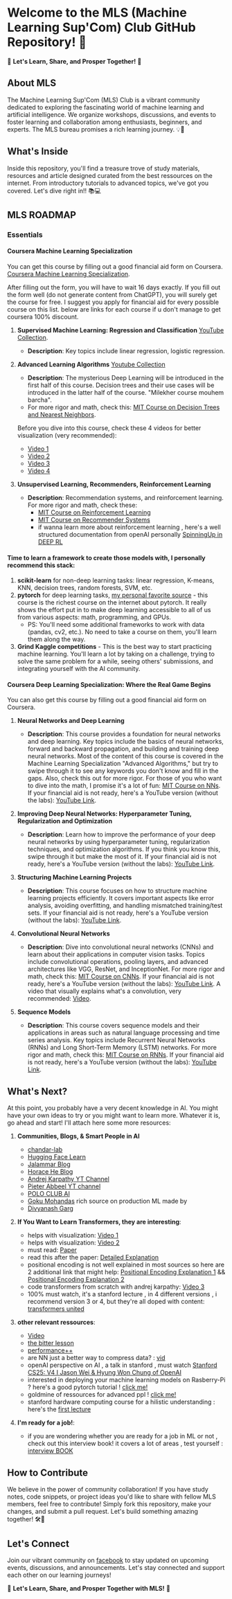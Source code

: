 # Welcome to the MLS (Machine Learning Sup'Com) Club GitHub Repository! 🌟

🚀 **Let's Learn, Share, and Prosper Together!** 🚀

## About MLS

The Machine Learning Sup'Com (MLS) Club is a vibrant community dedicated to exploring the fascinating world of machine learning and artificial intelligence. We organize workshops, discussions, and events to foster learning and collaboration among enthusiasts, beginners, and experts. The MLS bureau promises a rich learning journey. 💡🤖

## What's Inside

Inside this repository, you'll find a treasure trove of study materials, resources and article designed curated from the best ressources on the internet. From introductory tutorials to advanced topics, we've got you covered. Let's dive right in!! 📚💻

## MLS ROADMAP

### Essentials

#### Coursera Machine Learning Specialization

You can get this course by filling out a good financial aid form on Coursera. [Coursera Machine Learning Specialization](https://www.coursera.org/specializations/machine-learning-introduction?adgroupid=156621904981&adposition=&aid=true&campaignid=21092529272&creativeid=693270366211&device=c&devicemodel=&gad_source=1&gclid=EAIaIQobChMIkKXnzZO9hgMVd2hBAh2C_QaVEAAYASAAEgJovPD_BwE&hide_mobile_promo&keyword=coursera+machine+learning&matchtype=p&network=g&utm_campaign=b2c_emea_machine-learning-introduction_stanford_ftcof_specializations_arte_march_24_dr_geo-multi-set2_sem_rsa_gads_lg-all&utm_medium=sem&utm_source=gg).

After filling out the form, you will have to wait 16 days exactly. If you fill out the form well (do not generate content from ChatGPT), you will surely get the course for free. I suggest you apply for financial aid for every possible course on this list. below are links for each course if u don't manage to get coursera 100% discount.

1. **Supervised Machine Learning: Regression and Classification** [YouTube Collection](https://www.youtube.com/watch?v=dFX8k1kXhOw&list=PLkDaE6sCZn6E7jZ9sN_xHwSHOdjUxUW_b).

   - **Description**: Key topics include linear regression, logistic regression.

2. **Advanced Learning Algorithms** [Youtube Collection](https://www.youtube.com/watch?v=ggWLvh484hs&list=PLyoNSC4BT4eVpykPF0Yx8C1Zs50XtD17L)

   - **Description**: The mysterious Deep Learning will be introduced in the first half of this course. Decision trees and their use cases will be introduced in the latter half of the course. "Milekher course mouhem barcha".
   - For more rigor and math, check this: [MIT Course on Decision Trees and Nearest Neighbors](https://openlearninglibrary.mit.edu/courses/course-v1:MITx+6.036+1T2019/courseware/Week13/non_parametric/?activate_block_id=block-v1%3AMITx%2B6.036%2B1T2019%2Btype%40sequential%2Bblock%40non_parametric).

   Before you dive into this course, check these 4 videos for better visualization (very recommended):

   - [Video 1](https://www.youtube.com/watch?v=aircAruvnKk&list=PLZHQObOWTQDNU6R1_67000Dx_ZCJB-3pi)
   - [Video 2](https://www.youtube.com/watch?v=IHZwWFHWa-w&list=PLZHQObOWTQDNU6R1_67000Dx_ZCJB-3pi&index=2)
   - [Video 3](https://www.youtube.com/watch?v=Ilg3gGewQ5U&list=PLZHQObOWTQDNU6R1_67000Dx_ZCJB-3pi&index=3)
   - [Video 4](https://www.youtube.com/watch?v=tIeHLnjs5U8&list=PLZHQObOWTQDNU6R1_67000Dx_ZCJB-3pi&index=4)

3. **Unsupervised Learning, Recommenders, Reinforcement Learning**
   - **Description**: Recommendation systems, and reinforcement learning. For more rigor and math, check these:
     - [MIT Course on Reinforcement Learning](https://openlearninglibrary.mit.edu/courses/course-v1:MITx+6.036+1T2019/courseware/Week10/reinforcement_learning/?activate_block_id=block-v1%3AMITx%2B6.036%2B1T2019%2Btype%40sequential%2Bblock%40reinforcement_learning)
     - [MIT Course on Recommender Systems](https://openlearninglibrary.mit.edu/courses/course-v1:MITx+6.036+1T2019/courseware/Week12/recommender_systems/?activate_block_id=block-v1%3AMITx%2B6.036%2B1T2019%2Btype%40sequential%2Bblock%40recommender_systems)
     - if wanna learn more about reinforcement learning , here's a well structured documentation from openAI personally [SpinningUp in DEEP RL](https://spinningup.openai.com/en/latest/)

#### Time to learn a framework to create those models with, I personally recommend this stack:

1. **scikit-learn** for non-deep learning tasks: linear regression, K-means, KNN, decision trees, random forests, SVM, etc.
2. **pytorch** for deep learning tasks, [my personal favorite source](https://learnpytorch.io) - this course is the richest course on the internet about pytorch. It really shows the effort put in to make deep learning accessible to all of us from various aspects: math, programming, and GPUs.
   - PS: You'll need some additional frameworks to work with data (pandas, cv2, etc.). No need to take a course on them, you'll learn them along the way.
3. **Grind Kaggle competitions** - This is the best way to start practicing machine learning. You'll learn a lot by taking on a challenge, trying to solve the same problem for a while, seeing others' submissions, and integrating yourself with the AI community.

#### Coursera Deep Learning Specialization: Where the Real Game Begins

You can also get this course by filling out a good financial aid form on Coursera.

1. **Neural Networks and Deep Learning**

   - **Description**: This course provides a foundation for neural networks and deep learning. Key topics include the basics of neural networks, forward and backward propagation, and building and training deep neural networks. Most of the content of this course is covered in the Machine Learning Specialization "Advanced Algorithms," but try to swipe through it to see any keywords you don't know and fill in the gaps. Also, check this out for more rigor. For those of you who want to dive into the math, I promise it's a lot of fun: [MIT Course on NNs](https://openlearninglibrary.mit.edu/courses/course-v1:MITx+6.036+1T2019/courseware/Week7/neural_networks_2/?activate_block_id=block-v1%3AMITx%2B6.036%2B1T2019%2Btype%40sequential%2Bblock%40neural_networks_2). If your financial aid is not ready, here's a YouTube version (without the labs): [YouTube Link](https://www.youtube.com/watch?v=CS4cs9xVecg&list=PLkDaE6sCZn6Ec-XTbcX1uRg2_u4xOEky0).

2. **Improving Deep Neural Networks: Hyperparameter Tuning, Regularization and Optimization**

   - **Description**: Learn how to improve the performance of your deep neural networks by using hyperparameter tuning, regularization techniques, and optimization algorithms. If you think you know this, swipe through it but make the most of it. If your financial aid is not ready, here's a YouTube version (without the labs): [YouTube Link](https://www.youtube.com/watch?v=1waHlpKiNyY&list=PLkDaE6sCZn6Hn0vK8co82zjQtt3T2Nkqc).

3. **Structuring Machine Learning Projects**

   - **Description**: This course focuses on how to structure machine learning projects efficiently. It covers important aspects like error analysis, avoiding overfitting, and handling mismatched training/test sets. If your financial aid is not ready, here's a YouTube version (without the labs): [YouTube Link](https://www.youtube.com/watch?v=dFX8k1kXhOw&list=PLkDaE6sCZn6E7jZ9sN_xHwSHOdjUxUW_b).

4. **Convolutional Neural Networks**

   - **Description**: Dive into convolutional neural networks (CNNs) and learn about their applications in computer vision tasks. Topics include convolutional operations, pooling layers, and advanced architectures like VGG, ResNet, and InceptionNet. For more rigor and math, check this: [MIT Course on CNNs](https://openlearninglibrary.mit.edu/courses/course-v1:MITx+6.036+1T2019/courseware/Week8/convolutional_neural_networks/?activate_block_id=block-v1%3AMITx%2B6.036%2B1T2019%2Btype%40sequential%2Bblock%40convolutional_neural_networks). If your financial aid is not ready, here's a YouTube version (without the labs): [YouTube Link](https://www.youtube.com/watch?v=ArPaAX_PhIs&list=PLkDaE6sCZn6Gl29AoE31iwdVwSG-KnDzF). A video that visually explains what's a convolution, very recommended: [Video](https://www.youtube.com/watch?v=KuXjwB4LzSA&t=624s).

5. **Sequence Models**
   - **Description**: This course covers sequence models and their applications in areas such as natural language processing and time series analysis. Key topics include Recurrent Neural Networks (RNNs) and Long Short-Term Memory (LSTM) networks. For more rigor and math, check this: [MIT Course on RNNs](https://openlearninglibrary.mit.edu/courses/course-v1:MITx+6.036+1T2019/courseware/Week11/rnn/?activate_block_id=block-v1%3AMITx%2B6.036%2B1T2019%2Btype%40sequential%2Bblock%40rnn). If your financial aid is not ready, here's a YouTube version (without the labs): [YouTube Link](https://www.youtube.com/watch?v=S7oA5C43Rbc&t=881s).

## What's Next?

At this point, you probably have a very decent knowledge in AI. You might have your own ideas to try or you might want to learn more. Whatever it is, go ahead and start! I'll attach here some more resources:

1. **Communities, Blogs, & Smart People in AI**

   - [chandar-lab](https://www.youtube.com/@chandar-lab9459)
   - [Hugging Face Learn](https://huggingface.co/learn)
   - [Jalammar Blog](https://jalammar.github.io/)
   - [Horace He Blog](https://horace.io/index.html)
   - [Andrej Karpathy YT Channel](https://www.youtube.com/@AndrejKarpathy)
   - [Pieter Abbeel YT channel](https://www.youtube.com/@PieterAbbeel/playlists)
   - [POLO CLUB AI](https://poloclub.github.io/#research-ai)
   - [Goku Mohandas](https://madewithml.com/#course) rich source on production ML made by
   - [Divyanash Garg](https://divyanshgarg.com/)

2. **If You Want to Learn Transformers, they are interesting**:

   - helps with visualization: [Video 1](https://www.youtube.com/watch?v=wjZofJX0v4M&list=PLZHQObOWTQDNU6R1_67000Dx_ZCJB-3pi&index=5)
   - helps with visualization: [Video 2](https://www.youtube.com/watch?v=eMlx5fFNoYc&list=PLZHQObOWTQDNU6R1_67000Dx_ZCJB-3pi&index=6)
   - must read: [Paper](https://arxiv.org/pdf/1706.03762)
   - read this after the paper: [Detailed Explanation](https://jalammar.github.io/illustrated-transformer/#The%20Beast%20With%20Many%20Heads)
   - positional encoding is not well explained in most sources so here are 2 additional link that might help: [Positional Encoding Explanation 1](https://www.reddit.com/r/MachineLearning/comments/cttefo/comment/exs7d08/?utm_source=reddit&utm_medium=web2x&context=3) && [Positional Encoding Explanation 2](https://www.blopig.com/blog/2023/10/understanding-positional-encoding-in-transformers/)
   - code transformers from scratch with andrej karpathy: [Video 3](https://www.youtube.com/watch?v=kCc8FmEb1nY&t=1445s)
   - 100% must watch, it's a stanford lecture , in 4 different versions , i recommend version 3 or 4, but they're all doped with content: [transformers united](https://www.youtube.com/watch?v=kCc8FmEb1nY&t=1445s)

3. **other relevant ressources**:

   - [Video](https://www.youtube.com/watch?v=-P28LKWTzrI)
   - [the bitter lesson](http://www.incompleteideas.net/IncIdeas/BitterLesson.html)
   - [performance++](https://horace.io/brrr_intro.html)
   - are NN just a better way to compress data? : [vid](https://www.youtube.com/watch?v=piF6D6CQxUw)
   - openAI perspective on AI , a talk in stanford , must watch [Stanford CS25: V4 I Jason Wei & Hyung Won Chung of OpenAI](https://www.youtube.com/watch?v=3gb-ZkVRemQ&list=PLoROMvodv4rNiJRchCzutFw5ItR_Z27CM&index=27)
   - interested in deploying your machine learning models on Rasberry-Pi ? here's a good pytorch tutorial ! [click me!](https://pytorch.org/tutorials/intermediate/realtime_rpi.html)
   - goldmine of ressources for advanced ppl ! [click me!](https://www.learnpytorch.io/pytorch_extra_resources/#resources-for-machine-learning-and-deep-learning-engineering)
   - stanford hardware computing course for a hilistic understanding : here's the [first lecture](https://www.youtube.com/watch?v=V1tINV2-9p4&t=1689s)

4. **I'm ready for a job!**:
   - if you are wondering whether you are ready for a job in ML or not , check out this interview book! it covers a lot of areas , test yourself : [interview BOOK](https://huyenchip.com/ml-interviews-book/)

## How to Contribute

We believe in the power of community collaboration! If you have study notes, code snippets, or project ideas you'd like to share with fellow MLS members, feel free to contribute! Simply fork this repository, make your changes, and submit a pull request. Let's build something amazing together! 🛠️🤝

## Let's Connect

Join our vibrant community on [facebook](https://www.facebook.com/machinelearningsupcom) to stay updated on upcoming events, discussions, and announcements. Let's stay connected and support each other on our learning journeys!

🌟 **Let's Learn, Share, and Prosper Together with MLS!** 🌟
